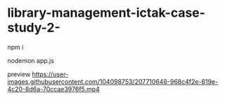 # library-management-ictak-case-study-2-
npm i


nodemon app.js

preview
https://user-images.githubusercontent.com/104098753/207710648-968c4f2e-819e-4c20-8d6a-70ccae3976f5.mp4

